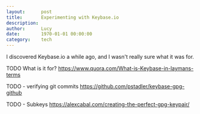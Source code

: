 ```yaml
---
layout:      post
title:       Experimenting with Keybase.io
description: 
author:      Lucy
date:        1970-01-01 00:00:00
category:    tech
---
```


I discovered Keybase.io a while ago, and I wasn't really sure what it was for.



TODO
What is it for?
https://www.quora.com/What-is-Keybase-in-laymans-terms


TODO - verifying git commits
https://github.com/pstadler/keybase-gpg-github


TODO - Subkeys
https://alexcabal.com/creating-the-perfect-gpg-keypair/
